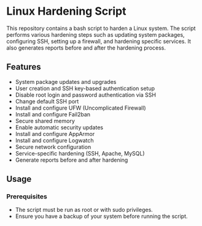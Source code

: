 # Linux Hardening Script

This repository contains a bash script to harden a Linux system. The script performs various hardening steps such as updating system packages, configuring SSH, setting up a firewall, and hardening specific services. It also generates reports before and after the hardening process.

## Features

- System package updates and upgrades
- User creation and SSH key-based authentication setup
- Disable root login and password authentication via SSH
- Change default SSH port
- Install and configure UFW (Uncomplicated Firewall)
- Install and configure Fail2ban
- Secure shared memory
- Enable automatic security updates
- Install and configure AppArmor
- Install and configure Logwatch
- Secure network configuration
- Service-specific hardening (SSH, Apache, MySQL)
- Generate reports before and after hardening

## Usage

### Prerequisites

- The script must be run as root or with sudo privileges.
- Ensure you have a backup of your system before running the script.
